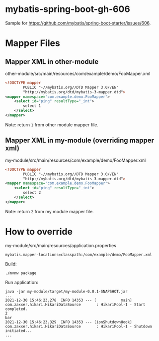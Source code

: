 # mybatis-spring-boot-gh-606

Sample for https://github.com/mybatis/spring-boot-starter/issues/606.

# Mapper Files

## Mapper XML in other-module

other-module/src/main/resources/com/example/demo/FooMapper.xml

```xml
<!DOCTYPE mapper
        PUBLIC "-//mybatis.org//DTD Mapper 3.0//EN"
        "http://mybatis.org/dtd/mybatis-3-mapper.dtd">
<mapper namespace="com.example.demo.FooMapper">
    <select id="ping" resultType="_int">
        select 1
    </select>
</mapper>
```

Note: return `1` from other module mapper file.

## Mapper XML in my-module (overriding mapper xml)

my-module/src/main/resources/com/example/demo/FooMapper.xml

```xml
<!DOCTYPE mapper
        PUBLIC "-//mybatis.org//DTD Mapper 3.0//EN"
        "http://mybatis.org/dtd/mybatis-3-mapper.dtd">
<mapper namespace="com.example.demo.FooMapper">
    <select id="ping" resultType="_int">
        select 2
    </select>
</mapper>
```

Note: return `2` from my module mapper file.

# How to override

my-module/src/main/resources/application.properties

```properties
mybatis.mapper-locations=classpath:/com/example/demo/FooMapper.xml
```

Build:

```
./mvnw package
```

Run application:

```
java -jar my-module/target/my-module-0.0.1-SNAPSHOT.jar 
...
2021-12-30 15:46:23.278  INFO 14353 --- [           main] com.zaxxer.hikari.HikariDataSource       : HikariPool-1 - Start completed.
2
bar
2021-12-30 15:46:23.329  INFO 14353 --- [ionShutdownHook] com.zaxxer.hikari.HikariDataSource       : HikariPool-1 - Shutdown initiated...
...
```
